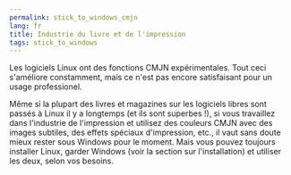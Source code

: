 ```yaml
---
permalink: stick_to_windows_cmjn
lang: fr
title: Industrie du livre et de l'impression
tags: stick_to_windows
---
```


Les logiciels Linux ont des fonctions CMJN expérimentales. Tout 
ceci s'améliore constamment, mais ce n'est pas encore satisfaisant 
pour un usage professionel.

Même si la plupart des livres et magazines sur les logiciels libres 
sont passés à Linux il y a longtemps (et ils sont superbes !), si vous 
travaillez dans l'industrie de l'impression et utilisez des couleurs 
CMJN avec des images subtiles, des effets spéciaux d'impression, etc., 
il vaut sans doute mieux rester sous Windows pour le moment. Mais vous 
pouvez toujours installer Linux, garder Windows (voir la section sur 
l'installation) et utiliser les deux, selon vos besoins.

